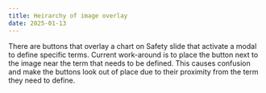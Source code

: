 ```yaml
---
title: Heirarchy of image overlay
date: 2025-01-13
---
```


There are buttons that overlay a chart on Safety slide that activate a modal to define specific terms. Current work-around is to place the button next to the image near the term that needs to be defined. This causes confusion and make the buttons look out of place due to their proximity from the term they need to define.
